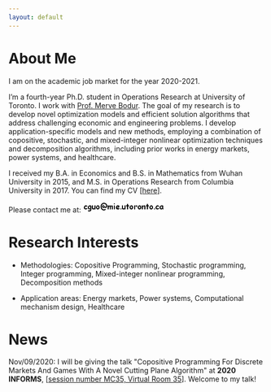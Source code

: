 ```yaml
---
layout: default
---
```


# About Me

I am on the academic job market for the year 2020-2021.

I’m a fourth-year Ph.D. student in Operations Research at University of Toronto. I work with [Prof. Merve Bodur](https://sites.google.com/site/mervebodr/). The goal of my research is to develop novel optimization models and efficient solution algorithms that address challenging economic and engineering problems. I develop application-specific models and new methods, employing a combination of copositive, stochastic, and mixed-integer nonlinear optimization techniques and decomposition algorithms, including prior works in energy markets, power systems, and healthcare.
<!-- My research interests include stochastic and integer programming methodologies, healthcare, and power system. -->

I received my B.A. in Economics and B.S. in Mathematics from Wuhan University in 2015, and M.S. in Operations Research from Columbia University in 2017. You can find my CV [[here](/docs/cv.pdf)].

Please contact me at: <img src ="/images/email_comic_bold.png" alt = "email image"/>

# Research Interests

* Methodologies: Copositive Programming, Stochastic programming, Integer programming, Mixed-integer nonlinear programming, Decomposition methods

* Application areas: Energy markets, Power systems, Computational mechanism design, Healthcare


# News

Nov/09/2020: I will be giving the talk "Copositive Programming For Discrete Markets And Games With A Novel Cutting Plane Algorithm" at **2020 INFORMS**, [[session number MC35, Virtual Room 35](https://www.abstractsonline.com/pp8/#!/9022/session/2348)]. Welcome to my talk!

<!-- Aug/01/2019: We submitted our paper "Logic-based Benders Decomposition and Binary Decision Diagram Based Approaches for Stochastic Distributed Operating
Room Scheduling". -->
